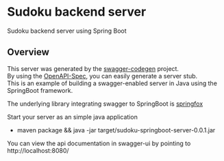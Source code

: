 # Sudoku backend server

Sudoku backend server using Spring Boot

## Overview  
This server was generated by the [swagger-codegen](https://github.com/swagger-api/swagger-codegen) project.  
By using the [OpenAPI-Spec](https://github.com/swagger-api/swagger-core), you can easily generate a server stub.  
This is an example of building a swagger-enabled server in Java using the SpringBoot framework.  

The underlying library integrating swagger to SpringBoot is [springfox](https://github.com/springfox/springfox)  

Start your server as an simple java application
* maven package && java -jar target/sudoku-springboot-server-0.0.1.jar

You can view the api documentation in swagger-ui by pointing to  
http://localhost:8080/